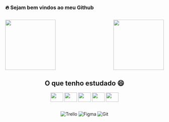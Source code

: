 ###  🔥 Sejam bem vindos ao meu Github 
##
##


<div>
<img align="center" height="160em" src="https://github-readme-stats.vercel.app/api?username=wesdsantos&show_icons=true&theme=tokyonight"/>
<img align="right" height="160em" src="https://github-readme-stats.vercel.app/api/top-langs/?username=wesdsantos&layout=compact&theme=tokyonight"/>
</div>





<div align="center">
   <div style="display: inline_block">
     <h2> O que tenho estudado 😄</h2>
    <img align="center" alt"Wesdsantos-React" height="30" width="40" src="https://cdn.jsdelivr.net/gh/devicons/devicon/icons/react/react-original.svg" />
    <img align="center" alt"Wesdsantos-TS" height="30" width="40" src="https://cdn.jsdelivr.net/gh/devicons/devicon/icons/typescript/typescript-original.svg" />
    <img align="center" alt"Wesdsantos-Js" height="30" width="40" src="https://cdn.jsdelivr.net/gh/devicons/devicon/icons/javascript/javascript-original.svg" />
    <img align="center" alt"Wesdsantos-CSS" height="30" width="40" src="https://cdn.jsdelivr.net/gh/devicons/devicon/icons/css3/css3-original.svg" />
    <img align="center" alt"Wesdsantos-HTML" height="30" width="40" src="https://cdn.jsdelivr.net/gh/devicons/devicon/icons/html5/html5-original.svg" />
</div>



##

![Trello](https://img.shields.io/badge/Trello-0052CC?style=for-the-badge&logo=trello&logoColor=white)
![Figma](https://img.shields.io/badge/Figma-F24E1E?style=for-the-badge&logo=figma&logoColor=white)
![Git](https://img.shields.io/badge/GIT-E44C30?style=for-the-badge&logo=git&logoColor=white)

